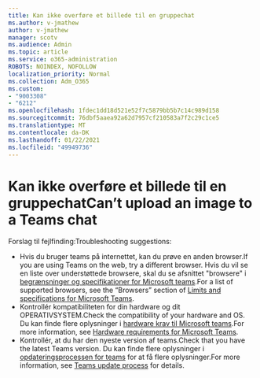 ```yaml
---
title: Kan ikke overføre et billede til en gruppechat
ms.author: v-jmathew
author: v-jmathew
manager: scotv
ms.audience: Admin
ms.topic: article
ms.service: o365-administration
ROBOTS: NOINDEX, NOFOLLOW
localization_priority: Normal
ms.collection: Adm_O365
ms.custom:
- "9003308"
- "6212"
ms.openlocfilehash: 1fdec1dd18d521e52f7c5879bb5b7c14c989d158
ms.sourcegitcommit: 76dbf5aaea92a62d7957cf210583a7f2c29c1ce5
ms.translationtype: MT
ms.contentlocale: da-DK
ms.lasthandoff: 01/22/2021
ms.locfileid: "49949736"
---
```

# <a name="cant-upload-an-image-to-a-teams-chat"></a><span data-ttu-id="fe084-102">Kan ikke overføre et billede til en gruppechat</span><span class="sxs-lookup"><span data-stu-id="fe084-102">Can’t upload an image to a Teams chat</span></span>

<span data-ttu-id="fe084-103">Forslag til fejlfinding:</span><span class="sxs-lookup"><span data-stu-id="fe084-103">Troubleshooting suggestions:</span></span>

- <span data-ttu-id="fe084-104">Hvis du bruger teams på internettet, kan du prøve en anden browser.</span><span class="sxs-lookup"><span data-stu-id="fe084-104">If you are using Teams on the web, try a different browser.</span></span> <span data-ttu-id="fe084-105">Hvis du vil se en liste over understøttede browsere, skal du se afsnittet "browsere" i [begrænsninger og specifikationer for Microsoft teams](https://docs.microsoft.com/microsoftteams/limits-specifications-teams).</span><span class="sxs-lookup"><span data-stu-id="fe084-105">For a list of supported browsers, see the “Browsers” section of [Limits and specifications for Microsoft Teams](https://docs.microsoft.com/microsoftteams/limits-specifications-teams).</span></span>
- <span data-ttu-id="fe084-106">Kontrollér kompatibiliteten for din hardware og dit OPERATIVSYSTEM.</span><span class="sxs-lookup"><span data-stu-id="fe084-106">Check the compatibility of your hardware and OS.</span></span> <span data-ttu-id="fe084-107">Du kan finde flere oplysninger i [hardware krav til Microsoft teams](https://docs.microsoft.com/microsoftteams/hardware-requirements-for-the-teams-app).</span><span class="sxs-lookup"><span data-stu-id="fe084-107">For more information, see [Hardware requirements for Microsoft Teams](https://docs.microsoft.com/microsoftteams/hardware-requirements-for-the-teams-app).</span></span>
- <span data-ttu-id="fe084-108">Kontrollér, at du har den nyeste version af teams.</span><span class="sxs-lookup"><span data-stu-id="fe084-108">Check that you have the latest Teams version.</span></span> <span data-ttu-id="fe084-109">Du kan finde flere oplysninger i [opdateringsprocessen for teams](https://docs.microsoft.com/microsoftteams/teams-client-update) for at få flere oplysninger.</span><span class="sxs-lookup"><span data-stu-id="fe084-109">For more information, see [Teams update process](https://docs.microsoft.com/microsoftteams/teams-client-update) for details.</span></span>
